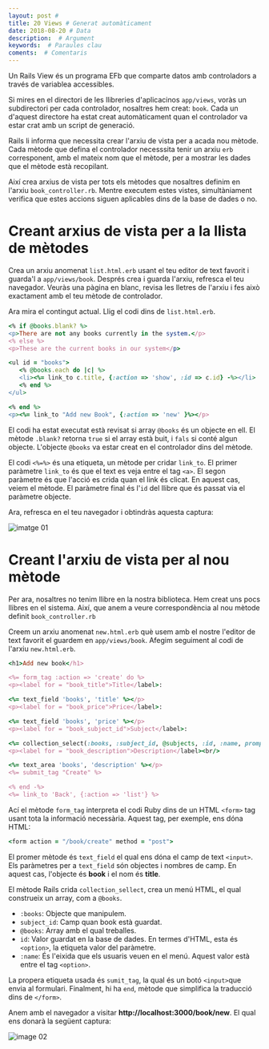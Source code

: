 ```yaml
---
layout: post #
title: 20 Views # Generat automàticament
date: 2018-08-20 # Data
description:  # Argument
keywords:  # Paraules clau
coments:  # Comentaris
---
```


Un Rails View és un programa EFb que comparte datos amb controladors a través de variablea accessibles.

Si mires en el directori de les llibreries d'aplicacinos `app/views`, voràs un subdirectori per cada controlador, nosaltres hem creat: `book`. Cada un d'aquest directore ha estat creat automàticament quan el controlador va estar crat amb un script de generació.

Rails li informa que necessita crear l'arxiu de vista per a acada nou mètode. Cada mètode que defina el controlador necesssita tenir un arxiu `erb` corresponent, amb el mateix nom que el mètode, per a mostrar les dades que el mètode està recopilant.

Així crea arxius de vista per tots els mètodes que nosaltres definim en l'arxiu `book_controller.rb`. Mentre executem estes vistes, simultàniament verifica que estes accions siguen aplicables dins de la base de dades o no.

# Creant arxius de vista per a la llista de mètodes

Crea un arxiu anomenat `list.html.erb` usant el teu editor de text favorit i guarda'l a `app/views/book`. Després crea i guarda l'arxiu, refresca el teu navegador. Veuràs una pàgina en blanc, revisa les lletres de l'arxiu i fes això exactament amb el teu mètode de controlador.

Ara mira el contingut actual. Llig el codi dins de `list.html.erb`.

```ruby
<% if @books.blank? %>
<p>There are not any books currently in the system.</p>
<% else %>
<p>These are the current books in our system</p>

<ul id = "books">
   <% @books.each do |c| %>
   <li><%= link_to c.title, {:action => 'show', :id => c.id} -%></li>
   <% end %>
</ul>

<% end %>
<p><%= link_to "Add new Book", {:action => 'new' }%></p>
```

El codi ha estat executat està revisat si array `@books` és un objecte en ell. El mètode `.blank?` retorna `true` si el array està buit, i `fals` si conté algun objecte. L'objecte `@books` va estar creat en el controlador dins del mètode.

El codi `<%=%>` és una etiqueta, un mètode per cridar `link_to`. El primer paràmetre `link_to` és que el text es veja entre el tag `<a>`. El segon paràmetre és que l'acció es crida quan el link és clicat. En aquest cas, veiem el mètode. El paràmetre final és l'`id` del llibre que és passat via el paràmetre objecte.

Ara, refresca en el teu navegador i obtindràs aquesta captura:

![imatge 01](https://www.tutorialspoint.com/ruby-on-rails/images/no-book-message.gif)
# Creant l'arxiu de vista per al nou mètode

Per ara, nosaltres no tenim llibre en la nostra biblioteca. Hem creat uns pocs llibres en el sistema. Així, que anem a veure correspondència al nou mètode definit `book_controller.rb`

Creem un arxiu anomenat `new.html.erb` què usem amb el nostre l'editor de text favorit el guardem en `app/views/book`. Afegim seguiment al codi de l'arxiu `new.html.erb`.

```ruby
<h1>Add new book</h1>

<%= form_tag :action => 'create' do %>
<p><label for = "book_title">Title</label>:

<%= text_field 'books', 'title' %></p>
<p><label for = "book_price">Price</label>:

<%= text_field 'books', 'price' %></p>
<p><label for = "book_subject_id">Subject</label>:

<%= collection_select(:books, :subject_id, @subjects, :id, :name, prompt: true) %></p>
<p><label for = "book_description">Description</label><br/>

<%= text_area 'books', 'description' %></p>
<%= submit_tag "Create" %>

<% end -%>
<%= link_to 'Back', {:action => 'list'} %>
```

Ací el mètode `form_tag` interpreta el codi Ruby dins de un HTML `<form>` tag usant tota la informació necessària. Aquest tag, per exemple, ens dóna HTML:

```ruby
<form action = "/book/create" method = "post">
```

El promer mètode és `text_field` el qual ens dóna el camp de text `<input>`. Els paràmetres per a `text_field` són objectes i nombres de camp. En aquest cas, l'objecte és **book** i el nom és **title**.

El mètode Rails crida `collection_sellect`, crea un menú HTML, el qual construeix un array, com a `@books`.

- `:books`: Objecte que manipulem.
- `subject_id`: Camp quan book està guardat.
- `@books`: Array amb el qual treballes.
- `id`: Valor guardat en la base de dades. En termes d'HTML, esta és `<option>`, la etiqueta valor del paràmetre.
- `:name`: És l'eixida que els usuaris veuen en el menú. Aquest valor està entre el tag `<option>`.

La propera etiqueta usada és `sumit_tag`, la qual és un botó `<input>`que envia al formulari. Finalment, hi ha `end`, mètode que simplifica la traducció dins de `</form>`.

Anem amb el navegador a visitar **http://localhost:3000/book/new**. El qual ens donarà la següent captura:

![image 02](https://www.tutorialspoint.com/ruby-on-rails/images/new-book.gif)


